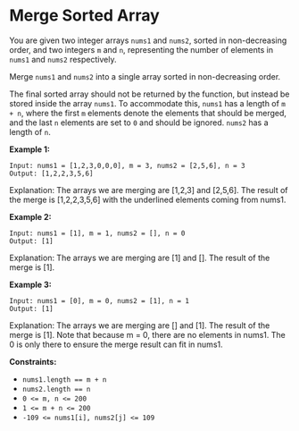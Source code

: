 # Merge Sorted Array

You are given two integer arrays `nums1` and `nums2`, sorted in non-decreasing order, and two integers `m` and `n`, representing the number of elements in `nums1` and `nums2` respectively.

Merge `nums1` and `nums2` into a single array sorted in non-decreasing order.

The final sorted array should not be returned by the function, but instead be stored inside the array `nums1`. To accommodate this, `nums1` has a length of `m + n`, where the first `m` elements denote the elements that should be merged, and the last `n` elements are set to `0` and should be ignored. `nums2` has a length of `n`.

**Example 1:**

```
Input: nums1 = [1,2,3,0,0,0], m = 3, nums2 = [2,5,6], n = 3
Output: [1,2,2,3,5,6]
```

Explanation: The arrays we are merging are [1,2,3] and [2,5,6].
The result of the merge is [1,2,2,3,5,6] with the underlined elements coming from nums1.

**Example 2:**

```
Input: nums1 = [1], m = 1, nums2 = [], n = 0
Output: [1]
```

Explanation: The arrays we are merging are [1] and [].
The result of the merge is [1].

**Example 3:**

```
Input: nums1 = [0], m = 0, nums2 = [1], n = 1
Output: [1]
```

Explanation: The arrays we are merging are [] and [1].
The result of the merge is [1].
Note that because m = 0, there are no elements in nums1. The 0 is only there to ensure the merge result can fit in nums1.
 
**Constraints:**

 - `nums1.length == m + n`
 - `nums2.length == n`
 - `0 <= m, n <= 200`
 - `1 <= m + n <= 200`
 - `-109 <= nums1[i], nums2[j] <= 109`
